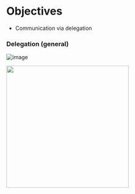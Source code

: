 # Objectives
* Communication via delegation

### Delegation (general)

![image](http://i.stack.imgur.com/o6sEd.png)

<img src="http://cognitivedesign.com/papers/delegation/alertviewss.png" width="320">
